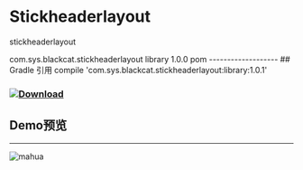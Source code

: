 # Stickheaderlayout
stickheaderlayout

<dependency>
  <groupId>com.sys.blackcat.stickheaderlayout</groupId>
  <artifactId>library</artifactId>
  <version>1.0.0</version>
  <type>pom</type>
</dependency>
-------------------
## Gradle 引用
compile 'com.sys.blackcat.stickheaderlayout:library:1.0.1'

### [ ![Download](https://api.bintray.com/packages/yang747046912/maven/StickHeaderLayout/images/download.svg) ](https://bintray.com/yang747046912/maven/StickHeaderLayout/_latestVersion)

## Demo预览
-------------------------
![mahua](http://7xp66q.com1.z0.glb.clouddn.com/3333.gif)
